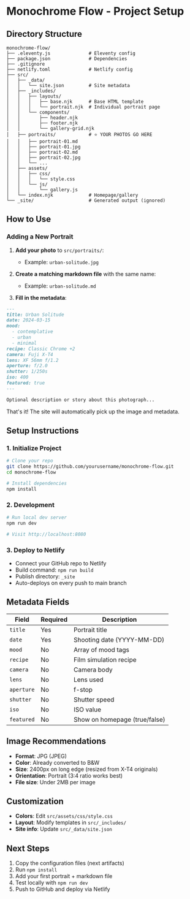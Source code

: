 # Monochrome Flow - Project Setup

## Directory Structure

```
monochrome-flow/
├── .eleventy.js              # Eleventy config
├── package.json              # Dependencies
├── .gitignore
├── netlify.toml              # Netlify config
├── src/
│   ├── _data/
│   │   └── site.json         # Site metadata
│   ├── _includes/
│   │   ├── layouts/
│   │   │   ├── base.njk      # Base HTML template
│   │   │   └── portrait.njk  # Individual portrait page
│   │   └── components/
│   │       ├── header.njk
│   │       ├── footer.njk
│   │       └── gallery-grid.njk
│   ├── portraits/            # ⭐ YOUR PHOTOS GO HERE
│   │   ├── portrait-01.md
│   │   ├── portrait-01.jpg
│   │   ├── portrait-02.md
│   │   ├── portrait-02.jpg
│   │   └── ...
│   ├── assets/
│   │   ├── css/
│   │   │   └── style.css
│   │   └── js/
│   │       └── gallery.js
│   └── index.njk             # Homepage/gallery
└── _site/                    # Generated output (ignored)
```

## How to Use

### Adding a New Portrait

1. **Add your photo** to `src/portraits/`:
   - Example: `urban-solitude.jpg`

2. **Create a matching markdown file** with the same name:
   - Example: `urban-solitude.md`

3. **Fill in the metadata**:

```markdown
---
title: Urban Solitude
date: 2024-03-15
mood: 
  - contemplative
  - urban
  - minimal
recipe: Classic Chrome +2
camera: Fuji X-T4
lens: XF 56mm f/1.2
aperture: f/2.0
shutter: 1/250s
iso: 400
featured: true
---

Optional description or story about this photograph...
```

That's it! The site will automatically pick up the image and metadata.

## Setup Instructions

### 1. Initialize Project

```bash
# Clone your repo
git clone https://github.com/yourusername/monochrome-flow.git
cd monochrome-flow

# Install dependencies
npm install
```

### 2. Development

```bash
# Run local dev server
npm run dev

# Visit http://localhost:8080
```

### 3. Deploy to Netlify

- Connect your GitHub repo to Netlify
- Build command: `npm run build`
- Publish directory: `_site`
- Auto-deploys on every push to main branch

## Metadata Fields

| Field | Required | Description |
|-------|----------|-------------|
| `title` | Yes | Portrait title |
| `date` | Yes | Shooting date (YYYY-MM-DD) |
| `mood` | No | Array of mood tags |
| `recipe` | No | Film simulation recipe |
| `camera` | No | Camera body |
| `lens` | No | Lens used |
| `aperture` | No | f-stop |
| `shutter` | No | Shutter speed |
| `iso` | No | ISO value |
| `featured` | No | Show on homepage (true/false) |

## Image Recommendations

- **Format**: JPG (JPEG)
- **Color**: Already converted to B&W
- **Size**: 2400px on long edge (resized from X-T4 originals)
- **Orientation**: Portrait (3:4 ratio works best)
- **File size**: Under 2MB per image

## Customization

- **Colors**: Edit `src/assets/css/style.css`
- **Layout**: Modify templates in `src/_includes/`
- **Site info**: Update `src/_data/site.json`

## Next Steps

1. Copy the configuration files (next artifacts)
2. Run `npm install`
3. Add your first portrait + markdown file
4. Test locally with `npm run dev`
5. Push to GitHub and deploy via Netlify
